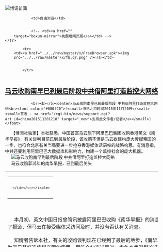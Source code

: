 

<img src="../../raw/master/x/logo_40.gif" alt="博讯新闻"/>
<table>
    <tr>
                
                <td>自由浏览</td>
        
        
                <!-- <td><a href=""
        target="boxun-mirror">免翻墙网页版</a></td> -->
    </tr>
    
            <tr>
        <td><a href="../../raw/master/x/FreeBrowser.apk"><img
        src="../../raw/master/x/fb.qr.png" /></a></td>

        
            </tr>
</table>
<h2>
	<a href="http://www.boxun.com/news/gb/china/2015/11/201511201218.shtml" target="boxun-mirror">马云收购南早已到最后阶段中共借阿里打造监控大网络</a>
</h2>
<p><tr>
<td class="F11" colspan="2" style="line-height:18pt; font-family:宋体; font-size: 12pt;padding:10px;border-top:0"> 

                <br><b></b><center>马云收购南早已到最后阶段 中共借阿里打造监控大网络<br><font color="#000fC0">(<small>博讯北京时间2015年11月20日</small> <small>首发 - <a href="/cgi-bin/news/support.cgi?art_id=china201511201218" target="_new">支持此文作者/记者</a></small>)</font>
</center>
                <!--bodystart-->          【博闻社独家】本社获悉，中国首富马云旗下阿里巴巴集团收购香港英文《南华早报》，有关谈判目前已到最后阶段，该收购不但是马云欲建构庞大传媒帝国的一步，也符合北京有关当局要进一步抢夺香港媒体话语权的战略构思。有消息指，中共还要利用阿里巴巴大数据库和影响力，构建一个监控社会的庞大机器。<br>
        <img src="http://www.boxun.com/news/images/2015/11/201511201213china1.jpg" alt=" 马云收购南早到最后阶段 中共借阿里打造监控大网络"><br>
         马云收购郭鸿年的南华早报，已到最后关头 
<table cellpadding="4" align="left" border="0" width="300" height="250"><tr><td>
<table cellpadding="2" cellspacing="0" border="0"><tr><td align="center" style="line-height:18pt; font-family:宋体; font-size: 10pt;padding:10px;border-top:0">

<!-- boxun.com_300x250_education-article-embed_chinese -->
<div id="box011">
<script type="text/javascript">

</script>
</div>


     </td></tr></table>
</td></tr></table>
<br>
                       <br>
        本月初，英文中国日报曾简讯披露阿里巴巴收购《南华早报》的消息，连南早官方微博也同一天迅速转发了有关报导，尽管中国日报随后删除了报道，但马云在接受媒体采访问及时，并没有否认有关消息。<br>
    <br>
        知情者告诉本社，有关的收购谈判现在已经到了最后的地步，《南华早报》被收入阿里巴巴囊中，几乎已是铁板钉钉。马云拿下南早，不仅是为满足其打造传媒帝国的需要，更符合北京当局进一步争夺香港舆论话语权的目标，因而得到北京当局的背后支持和祝福。<br>
    <br>
        <img src="http://www.boxun.com/news/images/2015/11/201511201213china2.jpg" alt=" 马云收购南早到最后阶段 中共借阿里打造监控大网络"><br>
        南华早报是香港影响力最大的英文报纸<br>
    <br>
        阿里近两年的投资一直在加强对媒体的布局，从2013年入股新浪微博开始，到如今阿里系力量已投资科技媒体虎嗅、36氪以及财经媒体第一财经，华数传媒、无界新闻、封面传媒等等。<br>
    <br>
        此外，阿里巴巴正在与国内互联网最大的新闻综合门户之一新浪洽谈收购事宜。有报导指，马云的新目标还包括新浪微博、光线传媒(Enlight Media)、华谊兄弟、中国商务集团(China Business Network, CBN)，以及优酷、土豆网等。<br>
    <br>
        有报道指，马云对南早的收购不仅止于经营权转换，整个南早的编辑团队也随之大换血。媒体已披露，与北京关系密切的南早副总编谭卫儿将从2016年1月1日起接替现任总编辑王向伟，而南早在过去半年至少有36位员工离职，出现“大逃亡”情况。<br>
    <br>
        由于南早曾在2013年对马云的专访中，报导马云支持邓小平在「六四天安门事件」中镇压学生的决定，引发外界极大的争议，这使得马云收购南早之举更显得玩味。<br>
    <br>
        知情者还指，北京当局还有一项重大战略，要利用阿里巴巴的数据库和影响面，构建一个庞大的信息监控网络。目前，阿里巴巴的商业大数据是全中国第一，阿里巴巴的「智慧城市」通道是淘宝、支付宝和新浪微博，市民可以通过这些App查询和办理医疗、社保、违章罚款、户政、出入境等政务服务。当局计划，要利用阿里的数据库，成为监控追踪民众的工具。北京当局极其重视阿里巴巴。<br>
    <br>
        香港回归中国18年来，媒体生态已经发生巨大变化，电视台，报纸纷纷被北方来的资本然红，近年互联网崛起，又有神秘的资金到香港投资新闻网站，加上不断有香港新闻人，新闻机构被中共当局以各种罪名诱到内地判刑、打压，有舆论形容，香港媒体和新闻出版正面临前所未有的红色恐怖。<br>
    <br>
        根据虎嗅报导，尽管近年来，南早因为拥有者郭鹤年、郭孔演父子将家族生意瞄准中国，在报导上为郭氏家族保驾护航，更在曾任吉林省政协委员的现任总编王向伟的主导下，亲北京倾向日益明显，但如果阿里巴巴拿下南早，更符合北京利益。<br>
    <br>
        毕竟，由内地出身的中国人来经营，或许总是比出身马来西亚华裔、长居香港的郭氏家族要更令正日益收紧中国言论的北京感到放心。
 [博讯首发,转载请注明出处]- <a href="/cgi-bin/news/support.cgi?art_id=china201511201218" target="_new">支持此文作者/记者</a><!--bodyend-->(博讯 boxun.com) <br><!----> 4601218       
<hr>
<table width="620"><tr><td>
<b></p>
<p>
	<small> ============== 1天前</small>
</p><h2>
	<a href="http://www.boxun.com/news/gb/taiwan/2015/11/201511201136.shtml" target="boxun-mirror">香港出版商阿海被遣返当局将追究其出版物作者</a>
</h2>
<p><tr>
<td class="F11" colspan="2" style="line-height:18pt; font-family:宋体; font-size: 12pt;padding:10px;border-top:0"> 

                <br><b></b><center>香港出版商阿海被遣返 当局将追究其出版物作者<br><font color="#000fC0">(<small>博讯北京时间2015年11月20日</small> <small>首发 - <a href="/cgi-bin/news/support.cgi?art_id=taiwan201511201136" target="_new">支持此文作者/记者</a></small>)</font>
</center>
                <!--bodystart-->      <br>
    <br>
     【博闻社独家】本社获悉，瑞典籍香港出版商桂民海（阿海)在泰国疑被中共秘密警察跨国诱捕后，于上周五被中共以专机遣返中国，显示本案非同寻常，中共已从阿海的电脑中，掌握了所有跟阿海有稿件来往的中港作者名单，有关人士呼吁作者当保重。 
<table cellpadding="4" align="left" border="0" width="300" height="250"><tr><td>
<table cellpadding="2" cellspacing="0" border="0"><tr><td align="center" style="line-height:18pt; font-family:宋体; font-size: 10pt;padding:10px;border-top:0">

<!-- boxun.com_300x250_article-embed_chinese -->

<!-- boxun.com_300x250_article-embed_chinese -->
<div id="box006">
<script type="text/javascript">

</script>
</div>


     </td></tr></table>
</td></tr></table>
<br>
                       <br>
    据知情人透露：上周五，香港专门出版中共政治禁书的出版商桂民海（阿海）和其他四人被泰国当局移送中国政府秘密警察用专机正式遣返回大陆。<br>
    <br>
    阿海10月中旬被秘密警察伙同当地人从曼谷寓所带走后，之后阿海的电脑曾经在11月3日被中国秘密警察在帕提亚的寓所里拷贝，里面的资料应该全部暴露。<br>
    <br>
    据跟阿海合作的知情人透露，阿海的电脑里应该有分布在世界各地包括中国大陆的写作者（投稿者）的信息，甚至还可能有稿费转账资料，目前这些人都将面临严重的威胁。<br>
    <br>
    另据其他渠道的消息说，阿海十年前在大陆有一个未结的交通肇事案，中国政府非常可能使用这个借口遣返并羁押阿海，阿海短时间内获得救援离开中国的前景将非常暗淡。<br>
    <br>
    如果阿海长期被羁押甚至入狱，就会给中国方面提供捏造其他罪证的机会，甚至牵连其他写作者被控“窃取情报”之类的罪名连带入狱。<br>
    <br>
    博闻社报道全文：<a href="http://bowenpress.com/news/bowen_41279.html">香港出版商阿海被遣返 中国当局将追究其出版物作者</a>
 [博讯首发,转载请注明出处]- <a href="/cgi-bin/news/support.cgi?art_id=taiwan201511201136" target="_new">支持此文作者/记者</a><!--bodyend-->(博讯 boxun.com) <br><!----> 261136       
<hr>
<table width="620"><tr><td>
<b></p>
<p>
	<small> ============== 1天前</small>
</p><h2>
	<a href="http://www.boxun.com/news/gb/taiwan/2015/11/201511190755.shtml" target="boxun-mirror">香港书商桂明海女儿收到短信确为其失踪期间所发请看博讯热点：打压媒体和记者</a>
</h2>
<p><tr>
<td class="F11" colspan="2" style="line-height:18pt; font-family:宋体; font-size: 12pt;padding:10px;border-top:0"> 

                <br><b></b><center>香港书商桂明海女儿收到短信确为其失踪期间所发<br><font color="blue" size="2">请看博讯热点：<a href="/hot/xinwenziyou.shtml">打压媒体和记者
</a></font><br><font color="#000fC0">(<small>博讯北京时间2015年11月19日</small> <small>首发 - <a href="/cgi-bin/news/support.cgi?art_id=taiwan201511190755" target="_new">支持此文作者/记者</a></small>)</font>
</center>
                <!--bodystart-->      香港书商桂明海妻子、女儿收到的电信确为失踪期间桂明海所发<br>
    <br>
     【博闻社独家】瑞典籍香港书商桂民海（阿海），在泰国神秘失踪，其出版社三名员工则在深圳被抓。阿海妻子称曾经接到阿海电话，而桂民海的女儿收到父亲一个“奇怪讯息”，内容指过了一笔钱到她银行帐户。据泰国方面的知情人称，阿海发给妻子和女儿的电话和信息确实为阿海所发，同时告知阿海已经在11月13日与其他五名人员被遣返回中国。 
<table cellpadding="4" align="left" border="0" width="300" height="250"><tr><td>
<table cellpadding="2" cellspacing="0" border="0"><tr><td align="center" style="line-height:18pt; font-family:宋体; font-size: 10pt;padding:10px;border-top:0">

<!-- boxun.com_300x250_education-article-embed_chinese -->
<div id="box011">
<script type="text/javascript">

</script>
</div>

     </td></tr></table>
</td></tr></table>
<br>
                       <br>
    桂明海所住的泰国芭提雅公寓名叫Silver Beach （银海滩）。据其物业经理介绍，桂明海所住17D业主于10月17日，同一名讲中国话男子离开公寓后，就再也没有回来过。据消息人士的信息，桂明海此时已经被抓，秘密关押在泰国政府移民监狱内，并未被遣返。<br>
    <br>
    该消息人士还透露，阿海被捕以后一方面担心自己的人身安全，另一方面担心资料被盗以及妻女以及财产安全。幸得一位西籍的人士秘密帮助，帮助阿海与妻子女儿沟通。同时为了保护帮助者，阿海在相关信息中没有透露自己被关押。<br>
    <br>
    消息人士指，11月13日与阿海一起同机被遣返的还有联合国难民姜野飞与董广平两位人士。海外对姜野飞与董广平两位人士救援虽然已经失败，但是，姜野飞妻子楚玲、董广平妻子谷书华、女儿董雪瑞却于曼谷时间11月18日被营救搭机前往加拿大多伦多。<br>
    <br>
    博闻社报道全文：<a href="http://bowenpress.com/news/bowen_41236.html">香港书商桂明海妻子、女儿收到的电信确为失踪期间桂明海所发</a>
 [博讯首发,转载请注明出处]- <a href="/cgi-bin/news/support.cgi?art_id=taiwan201511190755" target="_new">支持此文作者/记者</a><!--bodyend-->(博讯 boxun.com) <br><!----> 3220755       
<hr>
<table width="620"><tr><td>
<b></p>
<p>
	<small> ============== 2天前</small>
</p><h2>
	<a href="http://www.boxun.com/news/gb/taiwan/2015/11/201511190757.shtml" target="boxun-mirror">《香港晨报》金主蒯辙元被控诈骗因得罪张晓明</a>
</h2>
<p><tr>
<td class="F11" colspan="2" style="line-height:18pt; font-family:宋体; font-size: 12pt;padding:10px;border-top:0"> 

                <br><b></b><center>《香港晨报》金主蒯辙元被控诈骗因得罪张晓明<br><font color="#000fC0">(<small>博讯北京时间2015年11月19日</small> <small>首发 - <a href="/cgi-bin/news/support.cgi?art_id=taiwan201511190757" target="_new">支持此文作者/记者</a></small>)</font>
</center>
                <!--bodystart-->      <br>
    <br>
     【博闻社独家】曾在香港传媒体界引起风波的《香港晨报》幕后搞手蒯辙元，被内地公安从斐济“跨国拘捕”回国一年后，即将在珠海市中级人民法院开审，罪名是涉嫌诈骗。据了解本案不但涉及中联办前文宣部长郝铁川，更可能涉及中联办主任张晓明；消息指蒯被捕前曾举报张晓明违纪涉贪。本案因案情敏感，未知法院是否会公开审理。 
<table cellpadding="4" align="left" border="0" width="300" height="250"><tr><td>
<table cellpadding="2" cellspacing="0" border="0"><tr><td align="center" style="line-height:18pt; font-family:宋体; font-size: 10pt;padding:10px;border-top:0">

<!-- boxun.com_300x250_article-embed_chinese -->

<!-- boxun.com_300x250_article-embed_chinese -->
<div id="box006">
<script type="text/javascript">

</script>
</div>


     </td></tr></table>
</td></tr></table>
<br>
                       <br>
    知情人士对本社透露，持有澳洲身份的蒯辙元是去年5月初在斐济中共当局跨国追捕的，当时他正以幕后金主身份筹办《香港晨报》；最终被内地受害人举报他借名行骗，因而向公安报案，其被捕罪名是涉嫌诈骗；落网之后一直关在珠海，内地公安部门经过近一年半调查侦察，案宗早前已移送检察院，进入审查起诉阶段，预计很快将提交法院审理。<br>
    <br>
    有关蒯辙元涉诈骗被内地公安拘捕一事，去年五月香港曾轰动一时，媒体多有报道，因事件累及正在筹备之中的《香港晨报》胎死腹中，「出师未捷身先死」，200多名参与筹备的员工受累，事件还惹出该报筹备的高层人士被人追斩受伤事件。<br>
    <br>
    消息人士透露，外界有所不知的是，本案远非蒯辙元借香港办报之名在内地坑蒙拐骗那么简单，而且还涉及中央人民政府驻香港联络办(中联办)；时任中联办文宣部部长郝铁川因为深度介入蒯「投资办报」之事，全力相助，本以为有功，岂料陷入骗局，有口难办，惹祸上身。<br>
    <br>
    蒯案东窗事发后，中联办主任张晓明怒将郝铁川赶回上海，可怜的郝部长来港前贵为大学教授、华东政法学院副院长、上海市委宣传部副部长，官居正厅级，本来仕途大好，以为来港镀金三五年，回去拿个副部级，殊料被蒯骗子拖落水，惹来一身骚，回上海后不但升官无望，连教鞭亦无法再执，只能屈就出任上海文史馆长位。<br>
    <br>
    消息透露，蒯辙元作为与内地政坛千丝万缕、背景复杂人士，其被捕还与中联办主任张晓明有关。知情者透露，蒯曾实名举报张晓明涉贪腐问题，包括出席商家活动滥要「赞助」，从几十万到几百万不等；他为商家题字也公开索酬，有的高达千万元。<br>
    <br>
    消息透露，正因为上述缘故，蒯辙元打着中联办名义办所谓《香港晨报》到处行骗被揭发后，张晓明怒不可遏，一面处罚赶走郝铁川，一面向上告状，据悉状纸递到了中共政治局常委、全国人大委员长张德江台面。消息指最终蒯啷铛入狱、面临重判，与中联办主任张晓明「告御状」不无关系。<br>
    <br>
    现年47岁的蒯辙元南京人，持澳洲护照，据悉背景复杂。据内地百度百科收录，他有研究生学历，曾任港澳发展战略研究中心主任、国际战略研究会常务副会长、中国社会科学院特约研究员、北京大学传播与文化研究所专家、研究员。<br>
    <br>
    曾任全国青年联合会常委、中共中央国家机关青联副主席，全国高级党政干部著作编辑出版委员会副主任，中国法学会会员、海峡两岸法学交流促进会常务理事，中国国际跨国公司研究会副会长，中国管理科学研究院教授、学术委员会副秘书长等。<br>
    <br>
    主要贡献：长期从事理论研究与写作、行政、管理、编辑出版工作，主要参加决策管理等社科项目的研究，获得过中国科技论坛一等奖，全国诗歌大赛特等奖，中国青年论坛一等奖。<br>
    <br>
    主要作品包括《长征前后的邓颖超》、《康克清传奇》、《荣毅仁小传》；专著《风范长存天地间》、《民族之光》、《世纪之交的求索》、《危机下的中国》、 《崩溃边缘》、《中国大转型》、[ 《中国战略纵横论》等数百万字的著作。<br>
    <br>
    博闻社报道全文：<a href="http://bowenpress.com/news/bowen_41190.html">《香港晨报》金主蒯辙元被控诈骗因得罪张晓明</a>
 [博讯首发,转载请注明出处]- <a href="/cgi-bin/news/support.cgi?art_id=taiwan201511190757" target="_new">支持此文作者/记者</a><!--bodyend-->(博讯 boxun.com) <br><!----> 3550757       
<hr>
<table width="620"><tr><td>
<b></p>
<p>
	<small> ============== 2天前</small>
</p><h2>
	<a href="http://www.boxun.com/news/gb/china/2015/11/201511180710.shtml" target="boxun-mirror">中民投主席董文标拒归国金融大鳄成海外流亡者？请看博讯热点：反腐打老虎</a>
</h2>
<p><tr>
<td class="F11" colspan="2" style="line-height:18pt; font-family:宋体; font-size: 12pt;padding:10px;border-top:0"> 

                <br><b></b><center>中民投主席董文标拒归国 金融大鳄成海外流亡者？<br><font color="blue" size="2">请看博讯热点：<a href="/hot/tiger.shtml">反腐打老虎
</a></font><br><font color="#000fC0">(<small>博讯北京时间2015年11月18日</small> <small>首发 - <a href="/cgi-bin/news/support.cgi?art_id=china201511180710" target="_new">支持此文作者/记者</a></small>)</font>
</center>
                <!--bodystart-->      <br>
    <br>
     【博闻社独家】中国全国工商联副主席、中国民生投资股份有限公司(中民投)董事局主席、原民生银行董事长董文标两月前借开会为名，买通两名中共高层为其违规担保出境，实为外逃。本社获悉，已被中纪委列为协查禁出境的董文标迄今仍拒绝回国，滞留外国，且妻女均已出国，一家人在外国“避风头”，实为担心回国后落入法网。 
<table cellpadding="4" align="left" border="0" width="300" height="250"><tr><td>
<table cellpadding="2" cellspacing="0" border="0"><tr><td align="center" style="line-height:18pt; font-family:宋体; font-size: 10pt;padding:10px;border-top:0">

<!-- boxun.com_300x250_education-article-embed_chinese -->
<div id="box011">
<script type="text/javascript">

</script>
</div>

     </td></tr></table>
</td></tr></table>
<br>
                       <br>
    本月5日，本社独家披露因涉中共高层贪腐案被边控的董文标，在两名现任政治局委员担保下于9月26日借开会之名出逃日本。中民投回应指本社报道是“别有用心恶意中伤”，称董出国是“有并购项目”。董又在印尼找了一家相熟华商，到其公司拍张合影然后对外发布，以证其在外“洽谈业务”，实为蒙骗舆论。<br>
    <br>
    本社获悉，董选择中共总书记习近平访美期间违规出国，因其得悉信息中共要对金融界进行反贪腐，诸多目标人物都与他有关，有高层人士暗示他出去“避避风头”，因而千方百计找借口，买通关系，混出国外。<br>
    <br>
    董文标违规出国至今已两个月，逾期不归，借口是妻子女儿都在国外(据悉她们早已取得外国居留权)，想多陪妻女。但据了解，董现与妻女以新加坡为常居地。董出国后，中民投的工作主要由总裁李怀珍主持；董则通过电信等方式进行遥控指挥。<br>
    <br>
    10月28日，董文标又现身中民创业俱乐部在新加坡举行的启动仪式，除董文标外，中民投副主席史玉柱、李银珩，以及中民投32家股东单位代表和中民投经营层高管出席仪式，中民投总裁李怀珍主持会议。外界质疑如此一个中国企业的“俱乐部”，何故要千里迢迢、兴师动众飞到新加坡启动，知情者一语道白：主要就为配合董文标滞外不归！<br>
    <br>
    消息指，董文标主政民生银行其间，留下一屁股烂账，其中一家民企贷款70亿，另外一家贷款17亿，都是经董的手批出，“有去无回”；更重要的是，董文标涉嫌利用手中权力，拉拢腐蚀金融高官，向高官家人输送利益，其中包括前央行行长戴相龙的女婿车峰，车现已被当局拘查，戴相龙亦被中纪委约谈，董文标深知身陷风暴眼。<br>
    <br>
    本社上月初披露，董文标是以去日本参加国际金融会议为名，于9月26日上午从北京首都国际机场出境，被北京市出入境管理局根据公安部的边控名单，控制了数小时。但董文标找到了重庆市委书记孙政才的妻子胡颖；胡是民生银行旗下北京民生财富学院执行院长、民生文化国际交流中心总经理头衔，胡颖则找了其丈夫孙政才。<br>
    <br>
    同时，董文标又找到另一位中共政治局委员、中央统战部部长孙春兰。因孙的丈夫唐骏当年做生意，曾获董文标支持，批给巨额贷款。两位姓孙的政治局委员先后向全国工商联主席全哲洙打招呼“担保”，全哲洙只好以全国工商联名义，给公安部边防管理局、北京市出入境管理局出示担保传真。<br>
    <br>
    博闻社报道全文：<a href="http://bowenpress.com/news/bowen_40851.html">中民投主席董文标拒归国 金融大鳄成海外流亡者？</a>
 [博讯首发,转载请注明出处]- <a href="/cgi-bin/news/support.cgi?art_id=china201511180710" target="_new">支持此文作者/记者</a><!--bodyend-->(博讯 boxun.com) <br><!----> 2300710       
<hr>
<table width="620"><tr><td>
<b></p>
<p>
	<small> ============== 3天前</small>
</p><h2>
	<a href="http://www.boxun.com/news/gb/china/2015/11/201511170105.shtml" target="boxun-mirror">中共军改下月底启动方案缩水裁官减少</a>
</h2>
<p><tr>
<td class="F11" colspan="2" style="line-height:18pt; font-family:宋体; font-size: 12pt;padding:10px;border-top:0"> 

                <br><b></b><center>中共军改下月底启动 方案缩水裁官减少<br><font color="#000fC0">(<small>博讯北京时间2015年11月17日</small> <small>首发 - <a href="/cgi-bin/news/support.cgi?art_id=china201511170105" target="_new">支持此文作者/记者</a></small>)</font>
</center>
                <!--bodystart-->      <br>
    【博闻社独家】本社获悉，中共军队改革下月底开始正式启动。首先要动是军委直属机构，明年一月开始改四总部，二月动七大军区。由于此次军改动作很大，军队中高层将领意见太多，军改方案有所改动，包括原七大军区二级部门整编后保留，改为各战区所属二级局。改革比预期退步，裁减军官相对变少。<br>
      
<table cellpadding="4" align="left" border="0" width="300" height="250"><tr><td>
<table cellpadding="2" cellspacing="0" border="0"><tr><td align="center" style="line-height:18pt; font-family:宋体; font-size: 10pt;padding:10px;border-top:0">

<!-- boxun.com_300x250_article-embed_chinese -->

<!-- boxun.com_300x250_article-embed_chinese -->
<div id="box006">
<script type="text/javascript">

</script>
</div>


     </td></tr></table>
</td></tr></table>
<br>
                       军方消息人士对本社透露，此次军改方案在军队内部引起震荡属意料中事，但为保证改革成功，中央军委深化改革领导小组还是将改革时间稍为延后，推到今年12月底启动；改革方案亦作了局部调整，顶层设计不变，即军委领导机构的改革不变，七大军区撤改为四大战区不变，但战区组成有所变化。<br>
    <br>
    消息透露，经军委主席习近平拍板决定，军队改革方案从下月底开始实施，首先要动的是军委直属机构，如国防大学、国防科技大学、军事科学院等科研及教学机构的转轨；明年一月底开始对军委四总部改革。<br>
    <br>
    军委总部改革方案诚如早前本社所透露，成立陆、海、空三军总部，原军委四总部大变身，总后与总装合并，组成新的后勤保障部门。总参谋部仿照美军参谋长联席会议升格，由三军总部首长和相关将领组成，为军委主席决策提供参谋意见。原四总部改编后成为军委办事机构，不再有一级权限。<br>
    <br>
     消息形容，改革后的中央军委，基本上就是军委主席和总参谋部进行决策，副主席作用将大大弱化，甚至形同虚设。<br>
    <br>
    <a href="http://bowenpress.com/news/bowen_40657.html">博闻社全文报道</a><br>
    <br>
    －
 [博讯首发,转载请注明出处]- <a href="/cgi-bin/news/support.cgi?art_id=china201511170105" target="_new">支持此文作者/记者</a><!--bodyend-->(博讯 boxun.com) <br><!----> 3140105       
<hr>
<table width="620"><tr><td>
<b></p>
<p>
	<small> ============== 4天前</small>
</p><h2>
	<a href="http://www.boxun.com/news/gb/china/2015/11/201511170103.shtml" target="boxun-mirror">习近平访美成果玩乌笼中美高铁项目被指假大空</a>
</h2>
<p><tr>
<td class="F11" colspan="2" style="line-height:18pt; font-family:宋体; font-size: 12pt;padding:10px;border-top:0"> 

                <br><b></b><center>习近平访美成果玩乌笼 中美高铁项目被指假大空<br><font color="#000fC0">(<small>博讯北京时间2015年11月17日</small> <small>首发 - <a href="/cgi-bin/news/support.cgi?art_id=china201511170103" target="_new">支持此文作者/记者</a></small>)</font>
</center>
                <!--bodystart-->      【博闻社独家】今年9、10两个月，中国国家主席习近平先后对美国和英国这两个西方大国进行国事访问；中共官媒号称取得丰硕成果，其中访美成果洋洋洒洒五大类49项。不过大部份为看不见摸不着「务虚」成果，看得见、摸得着的成果大部份又以中方付钱为代价，如向波音购买300架飞机、中美合作建设美国洛杉矶至拉斯维加斯的高铁项目等。<br>
    <br>
     香港出版的最新一期《博讯》月刊透露，就是这些中方掏钱的「巨大成果」，也有不少涉嫌假大空，或八字还没一撇的空中楼阁项目。例如中美合作洛杉矶至拉斯维加斯高铁项目，该项目曾被美国媒体形容为「骗子」项目，早在20年前已有美国公司提出，起起伏伏，未见有影。此次被中方拣起，作为中国高铁向西方输出的标志性成果之一，纳入习近平访美成果目录。有美国媒体指，该项目「借尸还魂」，中国可能要成冤大头。 
<table cellpadding="4" align="left" border="0" width="300" height="250"><tr><td>
<table cellpadding="2" cellspacing="0" border="0"><tr><td align="center" style="line-height:18pt; font-family:宋体; font-size: 10pt;padding:10px;border-top:0">

<!-- boxun.com_300x250_article-embed_chinese -->

<!-- boxun.com_300x250_article-embed_chinese -->
<div id="box006">
<script type="text/javascript">

</script>
</div>


     </td></tr></table>
</td></tr></table>
<br>
                       <br>
    根据中国外交部清单，「洛杉矶至拉斯维加斯的高铁项目」排习近平访美第二大类的第25条：「中国铁路国际(美国)有限公司与美国沙漠快线有限责任公司和帕姆代尔高速铁路有限责任公司在2015年9月13日签署组建美国西部快线项目合资公司框架协议。」清单没有列出这项彰显中国高铁走出世界的伟大胜利的项目，到底具体为何，要花多少钱。<br>
    <br>
    事实上习近平访美前，中方已于9月17日在北京召开中美经济合作记者会，通告此重事项。当时中共中央财办副主任舒国增透露，中美组建合资公司建设并经营「西部快线高速铁路」，从美国内华达州拉斯维加斯，到加州胜利谷和帕姆代尔，最终到洛杉矶，全长370公里，计划总投资127亿美元，预计工程于2016年9月底开工，工期为三年左右。<br>
    <br>
    <a href="http://bowenpress.com/news/bowen_40454.html">博闻社全文报道</a><br>
    <br>
    －
 [博讯首发,转载请注明出处]- <a href="/cgi-bin/news/support.cgi?art_id=china201511170103" target="_new">支持此文作者/记者</a><!--bodyend-->(博讯 boxun.com) <br><!----> 2080103       
<hr>
<table width="620"><tr><td>
<b></p>
<p>
	<small> ============== 4天前</small>
</p><h2>
	<a href="http://www.boxun.com/news/gb/intl/2015/11/201511161953.shtml" target="boxun-mirror">国际救援失败，姜野飞董广平上周五晚被遣返回中国请看博讯热点：抗议示威</a>
</h2>
<p><tr>
<td class="F11" colspan="2" style="line-height:18pt; font-family:宋体; font-size: 12pt;padding:10px;border-top:0"> 

                <br><b></b><center>国际救援失败，姜野飞董广平上周五晚被遣返回中国<br><font color="blue" size="2">请看博讯热点：<a href="/hot/protest.shtml">抗议示威
</a></font><br><font color="#000fC0">(<small>博讯北京时间2015年11月16日</small> <small>首发 - <a href="/cgi-bin/news/support.cgi?art_id=intl201511161953" target="_new">支持此文作者/记者</a></small>)</font>
</center>
                <!--bodystart-->     <div align="center"><img src="http://upload.bx.tl/news/temp13/201511160350351.jpg" width="500"></div>
<br>
        姜野飞在泰国移民监狱被拍照<br>
    <br><center><font size="4"><b>11月13日晚遭遣返登机，一同5名中国难民</b></font></center>
<br>
    <br>
    经过泰国华人朋友再三询问泰国移民监狱IDC 警察，证实，姜野飞、董广平二人已于上周五晚间被中共遣返回国。<br>
    与此同时，来自移民监IDC 内部的消息，也证实，二人于上周五晚间离开移民监狱，被遣送回国。并且消息指，一同遣返的是五个中国难民，其他三人尚不知姓名。不过，已经被关押在IDC 长达七年的联合国难民，中国人李宇宙，却并不在此次遣返之列。<br>
    <br><center><font size="4"><b>遣返前，接受国已经签字，正在接收谈判中</b></font></center>
<br>
    <br>
    姜野飞妻子楚玲告诉记者：“被突然遣返前一周左右，接收国已经和难民署签字，我们都已经知道是哪个西方国家要接收我们，我们已经在为此做准备了。具体的谈判，就是接收国，难民署，和泰国政府的移民局之间谈判。谁料到，中共竟然践踏国际法，公然从接收国和难民署手中抢走了我的丈夫。”<br>
    “丈夫是我生命中的另一半，现在，我的大脑已经无法正常思维了。这太超乎常规了。”楚玲说。<br>
    <br><center><font size="4"><b>消息说：中共掏钱支付保释金和机票</b></font></center>
<br>
    <br>
    消息来源说，他们反复询问过好几位移民监狱IDC的警察，异口同声确认二人已经被遣返回中国。移民监狱警察说：“中国政府掏钱，支付了保释金和机票，把他们送回中国了。”他们质问警察，姜董二人是联合国难民，怎么可以遣返？警察只回答说：他们是通缉犯，中国政府掏钱就遣返了。<br>
    记者打电话去联合国难民署泰国公署，接电话的官员以不便讨论难民个案为由，拒绝确认消息。<br>
    <br><center><font size="4"><b>国际大营救，集体不敌中泰金钱交易</b></font></center>
<br>
    <br>
    上月28日，姜野飞、董广平被抓后，随即众多国际人士和机构加入了营救行列，包括中国海外各民主党派，民阵、社民党、民主党、公民力量、对华援助协会等在内，以及国际大赦组织、联合国难民署、西方几个国家政府等，均参与了救援工作。然而，现在，国际大救援宣告失败，全体不敌中共和泰国军政府的金钱交换，违背国际底线，将联合国难民也移交返回原籍国。<br>
    <br><center><font size="4"><b>中泰军政府公然违反“难民不驱回”的国际准则</b></font></center>
<br>
    <br>
    国际难民公约第三十三条规定了禁止驱回原则，即：任何国家，不得将在领土内的难民强行遣返回母国，或驱逐出境。根据1951年《难民地位公约》第33条：“任何递约国，不得以任何方式，将难民驱逐或送回至其（母国或其他国家，若这可能导致难民的）生命或自由因为他的种族、宗教、国籍、参加某一社会团体或具有某种政治见解而受威胁的领土边界。”<br>
    这项原则被国际社会广泛接受，已属于国际习惯法。因此，即使每一国家，即便非《难民地位公约》的缔约国，皆有义务尊重禁止驱回原则。缔约国是依据《难民地位公约》，非缔约国则是依据国际习惯法。<br>
    泰国政府明知他们回到中国将意味着什么，依然漠视国际惯例、国际道德准则，放任遣返。联合国难民署更清楚他们被遣返将会遭遇什么后果，但还是没能竭力保护自己批准的政治难民。<br>
    <br><center><font size="4"><b>“难民证”也不能保证安全，在泰中国难民陷入集体恐慌</b></font></center>
<br>
    <br>
    姜野飞曾长期创作讽刺习近平系列漫画，外界人士普遍认为，正是这个原因，导致中共一定要遣返他回国受到惩处。董广平曾参与了“平反六四”和纪念赵紫阳等活动，多次被捕，被称为“郑州十君子”之一。<br>
    他们二人均已经获批为联合国难民，但是如今，这张政治难民的证书，还是不能够保护他们的人身安全。在泰国的中国难民安全，遭遇前所未有的威胁。<br>
    <div align="center"><img src="http://upload.bx.tl/news/temp13/201511160350352.jpg" width="500"></div>
<br>
        董广平曾在在中国被关押照片<br>
    目前，身在泰国寻求政治避难的中国难民，民运、维权和法轮功的，大约有数十人。前几天，曾帮姜野飞董广平家属做过翻译的法轮功小林，和另一功友周勇，也被泰国警察抓进移民监。联系到前不久被从泰国绑架回中国的瑞典籍香港出版商阿海案，习近平政府的海外大抓捕，已经在泰国难民中造成了大恐慌。记者联系到的几位中国难民，对姜董二人被遣返，均感到极为震惊，因为他们拿着联合国难民署颁发的难民证。<br>
    “我们不知道该怎么办了，泰国已经没有安全可言，中共想抓谁回去，就可以抓，下一步，我们该去哪里呢？联合国也不能保护我们的安全了。”一位难民朋友说。<br>
     
 [博讯首发,转载请注明出处]- <a href="/cgi-bin/news/support.cgi?art_id=intl201511161953" target="_new">支持此文作者/记者</a><!--bodyend-->(博讯 boxun.com) <br><!-- http://upload.bx.tl/news/temp13/201511160350351.jpg http://upload.bx.tl/news/temp13/201511160350352.jpg--> 2021953       
<hr>
<table width="620"><tr><td>
<b></p>
<p>
	<small> ============== 5天前</small>
</p><h2>
	<a href="http://www.boxun.com/news/gb/china/2015/11/201511160928.shtml" target="boxun-mirror">福建纪委书记倪岳峰被双规与何立峰关系密切请看博讯热点：反腐打老虎</a>
</h2>
<p><tr>
<td class="F11" colspan="2" style="line-height:18pt; font-family:宋体; font-size: 12pt;padding:10px;border-top:0"> 

                <br><b></b><center>福建纪委书记倪岳峰被双规 与何立峰关系密切<br><font color="blue" size="2">请看博讯热点：<a href="/hot/tiger.shtml">反腐打老虎
</a></font><br><font color="#000fC0">(<small>博讯北京时间2015年11月16日</small> <small>首发 - <a href="/cgi-bin/news/support.cgi?art_id=china201511160928" target="_new">支持此文作者/记者</a></small>)</font>
</center>
                <!--bodystart-->     博讯独家消息，福建省福建纪委书记倪岳峰日前已被双规，这是自10月<a href="/news/gb/china/2015/10/201510080045.shtml">苏树林被查</a>以来，福建落马的第二高官。<br>
    <img src="http://www.boxun.com/news/images/2015/11/201511160928china1.jpg" alt="福建纪委书记倪岳峰被双规 与何立峰关系密切"><p><br>
    在官方14日报道中共福建省委九届十五次全会时，排名第四的倪岳峰并没有出现在与会者名单中。福州日报报道称“省委书记尤权主持会议。省委副书记于伟国，省委常委杨岳、叶双瑜、张志南、李书磊、王蒙徽、熊安东、雷春美出席会议。”<br>
    <br>
    消息人士向博讯透露，倪岳峰13日被中央带到北京交代问题,无缘参加当天福建省九届十五次会议。据信，倪岳峰被调查和土地征收腐败有关。博讯网曾多次报道倪岳峰与原福州市委书记何立峰(现任国家发改委副主任)以及福建原省长苏树林大肆侵占农民土地，从中牟利。而厦门原国土局长“自杀”，让问题变得更为严重。
 [博讯首发,转载请注明出处]- <a href="/cgi-bin/news/support.cgi?art_id=china201511160928" target="_new">支持此文作者/记者</a><!--bodyend-->(博讯 boxun.com) <br><!----> 750928       
</p>
<hr>
<table width="620"><tr><td>
<b></p>
<p>
	<small> ============== 5天前</small>
</p><h2>
	<a href="http://www.boxun.com/news/gb/intl/2015/11/201511161259.shtml" target="boxun-mirror">流亡泰国民运人士姜野飞董广平疑被遣返中国</a>
</h2>
<p><tr>
<td class="F11" colspan="2" style="line-height:18pt; font-family:宋体; font-size: 12pt;padding:10px;border-top:0"> 

                <br><b></b><center>流亡泰国民运人士姜野飞董广平疑被遣返中国<br><font color="#000fC0">(<small>博讯北京时间2015年11月16日</small> <small>首发 - <a href="/cgi-bin/news/support.cgi?art_id=intl201511161259" target="_new">支持此文作者/记者</a></small>)</font>
</center>
                <!--bodystart-->     <br>
    <br>
      博讯报道（11月16日），据某人权机构以及泰国移民监消息，10月28日被泰国警方抓捕的中国民运人士姜野飞和董广平疑似于2015年11月12日遣返中国。目前，两位当事人家属在联合国难民署（UN）门口等待来自UN的确认。 
<table cellpadding="4" align="left" border="0" width="300" height="250"><tr><td>
<table cellpadding="2" cellspacing="0" border="0"><tr><td align="center" style="line-height:18pt; font-family:宋体; font-size: 10pt;padding:10px;border-top:0">

<!-- boxun.com_300x250_article-embed_chinese -->

<!-- boxun.com_300x250_article-embed_chinese -->
<div id="box006">
<script type="text/javascript">

</script>
</div>


     </td></tr></table>
</td></tr></table>
<br>
                       <br>
    据姜野飞妻子楚玲消息：12号晚上10点20分姜野飞和董广平他俩被带走。走时要求衣服鞋子都穿上，以往换房间不用穿鞋和衣服就可以，那天带人的气势不像是换房，而是另有目的。<br>
    <br>
    据楚玲说：以前关在15A房间的时候，有电话可以偷偷打出来和外面取得联系。但是换到5号房间之后，那里没有电话，只能是3天放风时打公用电话。<br>
    <br>
    楚玲据姜野飞狱友消息：姜野飞当时感觉不好，临走向狱友交代了很多话。但是，现在楚玲还不知道姜野飞对那个狱友说了些什么。<br>
    <br>
    据泰国移民监消息：移民监警察说姜董二人已被遣返中国，一同被遣返的有五人，除了姜董二人之外，另外三人身份情况不明。<br>
    <br>
    此前，联合国难民署（UN）一直让当事人家属保持低调，并且多次保证姜董二人不会被遣返中国，等候联合国难民署（UN）的协调。
 [博讯首发,转载请注明出处]- <a href="/cgi-bin/news/support.cgi?art_id=intl201511161259" target="_new">支持此文作者/记者</a><!--bodyend-->(博讯 boxun.com) <br><!----> 2351259       
<hr>
<table width="620"><tr><td>
<b></p>
<p>
	<small> ============== 5天前</small>
</p><h2>
	<a href="http://www.boxun.com/news/gb/intl/2015/11/201511160528.shtml" target="boxun-mirror">巴黎恐袭撼动G20峰会习近平修改演讲稿</a>
</h2>
<p><tr>
<td class="F11" colspan="2" style="line-height:18pt; font-family:宋体; font-size: 12pt;padding:10px;border-top:0"> 

                <br><b></b><center>巴黎恐袭撼动G20峰会 习近平修改演讲稿<br><font color="#000fC0">(<small>博讯北京时间2015年11月16日</small> <small>首发 - <a href="/cgi-bin/news/support.cgi?art_id=intl201511160528" target="_new">支持此文作者/记者</a></small>)</font>
</center>
                <!--bodystart-->      【博闻社独家】11月13日夜间突然发生在巴黎的连环恐怖攻击，使得将在土耳其安塔利亚召开的2015年「20国集团」(G20)高峰会笼罩在恐怖攻击的阴影之下。出席峰会的中国国家主席习近平，也要临时修改演说稿，以应变化。<br>
    继2001年美国911事件之后，巴黎恐袭让出席本次G20峰会的领袖们不再纸上谈兵和坐而论道，再次并肩作战。为此，东道主土耳其与各国代表团紧急磋商，在保留原定世界经济和难民危机议题的前提下，将重点突出联合反恐议题。<br>
      
<table cellpadding="4" align="left" border="0" width="300" height="250"><tr><td>
<table cellpadding="2" cellspacing="0" border="0"><tr><td align="center" style="line-height:18pt; font-family:宋体; font-size: 10pt;padding:10px;border-top:0">

<!-- boxun.com_300x250_article-embed_chinese -->

<!-- boxun.com_300x250_article-embed_chinese -->
<div id="box006">
<script type="text/javascript">

</script>
</div>


     </td></tr></table>
</td></tr></table>
<br>
                       博闻社独家获悉，出于对巴黎恐怖攻击中无辜遇难者的尊重和悼念，土耳其将缩短当地时间15日晚上举行的领袖晚宴和欢迎仪式的规模和时间。与会的20国领袖将尽可能重点探讨各国联合反恐的新举措，并发布联合声明。<br>
    <br>
    法国总统奥朗德此前已亲自致电土耳其总理厄尔多安，由于巴黎发生前所未有恐袭的缘故，他将不会出席本次峰会，改由法国外交部长和财政部长代表法国与会；厄尔多安和与会其他各国领袖已对奥朗德的决定表示尊重和理解。<br>
    <br>
    此外，博闻社独家了解，巴黎恐袭迫使将出席高峰会的中国国家主席习近平要求「笔杆子」王沪宁连夜修改相关发言稿和演讲稿，尤其是收敛他原本想强调的中国梦和世界梦，将重点改变为各国联合反恐的重要性。
 [博讯首发,转载请注明出处]- <a href="/cgi-bin/news/support.cgi?art_id=intl201511160528" target="_new">支持此文作者/记者</a><!--bodyend-->(博讯 boxun.com) <br><!----> 600528       
<hr>
<table width="620"><tr><td>
<b></p>
<p>
	<small> ============== 5天前</small>
</p><h2>
	<a href="http://www.boxun.com/news/gb/intl/2015/11/201511140945.shtml" target="boxun-mirror">香港书商阿海（桂民海）离开泰国公寓视频</a>
</h2>
<p><tr>
<td class="F11" colspan="2" style="line-height:18pt; font-family:宋体; font-size: 12pt;padding:10px;border-top:0"> 

                <br><b></b><center>香港书商阿海（桂民海）离开泰国公寓视频<br><font color="#000fC0">(<small>博讯北京时间2015年11月14日</small> <small>首发 - <a href="/cgi-bin/news/support.cgi?art_id=intl201511140945" target="_new">支持此文作者/记者</a></small>)</font>
</center>
                <!--bodystart-->     （博讯独家）阿海最后一次离开公寓时间是10月17日，有一名华人男子陪同，之后未再回到公寓。阿海“失联”后，曾有四名男子进入他的公寓，“使用”了他的电脑，长达两个多小时。并且，这四名男子要带走阿海的电脑，但是物业经理不同意，未能带走。<br>
    <br>
    10月17日视频：<br>
    <iframe width="560" height="315" src="https://www.youtube.com/embed/hC-3qjdapn8" frameborder="0" allowfullscreen></iframe><br>
    <br>
    物业经理告诉泰国朋友：<br>
        “17D业主于10月17日，同一名讲中国话男子离开公寓后，就再也没有回来过。离开时，他开自己的车走的。11月3日曾有四名男子，其中有一名讲泰语的，其他几名应该是中国人，进入了17D 公寓。物业管理处接到了业主本人的电话，告知有四位客人，请允许进入他的房间。他的房间平时并不锁门。物业处做了登记，允许他们进入该公寓。四人进入后打开业主电脑。使用了两个多小时。业主曾交代说，可以让他们在公寓过夜。但是四人两个多小时后离开，离开时要带走业主的电脑，但是物业管理处没有答应。”<br>
        访客登记表显示，11月3日有四名访客进入阿海公寓，阿海不在公寓内。登记人“何伟”，离开时间13:40 。管理处说他们大约11点多进入，在阿海房间逗留两个多小时。
 [博讯首发,转载请注明出处]- <a href="/cgi-bin/news/support.cgi?art_id=intl201511140945" target="_new">支持此文作者/记者</a><!--bodyend-->(博讯 boxun.com) <br><!----> 2550945       
<hr>
<table width="620"><tr><td>
<b></p>
<p>
	<small> ============== 7天前</small>
</p><h2>
	<a href="http://www.boxun.com/news/gb/intl/2015/11/201511131020.shtml" target="boxun-mirror">独家：范长龙犯颜直谏上书习近平吁军改推后</a>
</h2>
<p><tr>
<td class="F11" colspan="2" style="line-height:18pt; font-family:宋体; font-size: 12pt;padding:10px;border-top:0"> 

                <br><b></b><center>独家：范长龙犯颜直谏上书习近平吁军改推后<br><font color="#000fC0">(<small>博讯北京时间2015年11月13日</small> <small>首发 - <a href="/cgi-bin/news/support.cgi?art_id=intl201511131020" target="_new">支持此文作者/记者</a></small>)</font>
</center>
                <!--bodystart-->     <br>
     【博闻社独家】由习近平亲自倡导的中共军队改革如箭在弦。本社获得的消息透露，有鉴于改革方案在军队中高层引起的反应太强烈，抗拒心普遍，现任中央军委第一副主席范长龙以个人名义上书军委主席习近平和中央军委，要求将军改实施的时间延后两个月，以便有足够时间进行军改的思想和组织准备工作。范此举无疑于犯颜上谏，正被军方喉舌群起围攻。<br>
      
<table cellpadding="4" align="left" border="0" width="300" height="250"><tr><td>
<table cellpadding="2" cellspacing="0" border="0"><tr><td align="center" style="line-height:18pt; font-family:宋体; font-size: 10pt;padding:10px;border-top:0">

<!-- boxun.com_300x250_article-embed_chinese -->

<!-- boxun.com_300x250_article-embed_chinese -->
<div id="box006">
<script type="text/javascript">

</script>
</div>


     </td></tr></table>
</td></tr></table>
<br>
                       中南海知情者对本社透露，范长龙是以写信的方式，以个人名义给习近平和中央军委上书，他首先表示个人无条件拥护和支持军改方案，肯定军改方案的大方向是正确的，对中国军队走向现代化，对实现中华民族伟大复兴意义重大。但范上书表示，由于此次军改动作太大，军队中高层反应非常强烈，普遍存在抗拒心和疑虑。<br>
    <br>
    范长龙在上书中具体罗列了一些军队中高层中，存在的抗拒心和疑虑的现象，例如、、<br>
    <br>
    <a href="http://bowenpress.com/news/bowen_39960.html">博闻社报道全文</a><br>
    <br>
    －
 [博讯首发,转载请注明出处]- <a href="/cgi-bin/news/support.cgi?art_id=intl201511131020" target="_new">支持此文作者/记者</a><!--bodyend-->(博讯 boxun.com) <br><!----> 831020       
<hr>
<table width="620"><tr><td>
<b></p>
<p>
	<small> ============== 8天前</small>
</p><h2>
	<a href="http://www.boxun.com/news/gb/intl/2015/11/201511131019.shtml" target="boxun-mirror">中国外交部公开宣布放弃南海纳土纳群岛主权请看博讯热点：南沙、西沙争端</a>
</h2>
<p><tr>
<td class="F11" colspan="2" style="line-height:18pt; font-family:宋体; font-size: 12pt;padding:10px;border-top:0"> 

                <br><b></b><center>中国外交部公开宣布放弃南海纳土纳群岛主权<br><font color="blue" size="2">请看博讯热点：<a href="/hot/south_china_sea.shtml">南沙、西沙争端
</a></font><br><font color="#000fC0">(<small>博讯北京时间2015年11月13日</small> <small>综合报道</small>)</font>
</center>
                <!--bodystart-->      <br>
    【博闻社】中国外交部发言人洪磊在12日的例行记者会上宣告，南沙纳土纳群岛主权属于印尼，中方没有表示异议。令外界一片哗然，质疑外交部突然公开卖国，不满北京一夜放弃了这个自宋朝以来就一直被视为中国人故土、面积比南沙陆地大1000倍的群岛。<br>
      
<table cellpadding="4" align="left" border="0" width="300" height="250"><tr><td>
<table cellpadding="2" cellspacing="0" border="0"><tr><td align="center" style="line-height:18pt; font-family:宋体; font-size: 10pt;padding:10px;border-top:0">

<!-- boxun.com_300x250_article-embed_chinese -->

<!-- boxun.com_300x250_article-embed_chinese -->
<div id="box006">
<script type="text/javascript">

</script>
</div>


     </td></tr></table>
</td></tr></table>
<br>
                       以下为有关纳土纳群岛的一些历史记载。原刊于中国官方各媒体网站。<br>
    <br>
    纳土纳群岛位于南中国海西南部，距曾母暗沙约400公里，距中国内地陆地约1900公里，距印尼加里曼丹岛最近之处225公里。目前其隶属印尼廖内群岛省管辖，居住人口约9万，由272个岛屿组成，面积达2110平方公里。同时，该区域是著名的石油和天然气蕴藏地。<br>
    <br>
    <a href="http://bowenpress.com/news/bowen_39822.html">博闻社报道全文</a><br>
    <br>
    －
 [博讯综合报道] <!--bodyend-->(博讯 boxun.com) <br><!----> 3441018       
<hr>
<table width="620"><tr><td>
<b></p>
<p>
	<small> ============== 8天前</small>
</p><h2>
	<a href="http://www.boxun.com/news/gb/china/2015/11/201511120556.shtml" target="boxun-mirror">紫禁来鸿：失势多病无心恋栈李克强十九大或让贤请看博讯热点：习近平观察</a>
</h2>
<p><tr><td class="F11" colspan="2" style="line-height:18pt; font-family:宋体; font-size: 12pt;padding:10px;border-top:0"> 

                <br><b></b><center>紫禁来鸿：失势多病无心恋栈 李克强十九大或让贤<br><font color="blue" size="2">请看博讯热点：<a href="/hot/xijinping.shtml">习近平观察
</a></font><br><font color="#000fC0">(<small>博讯北京时间2015年11月12日</small> <small>首发 - <a href="/cgi-bin/news/support.cgi?art_id=china201511120556" target="_new">支持此文作者/记者</a></small>)</font>
</center>
                <!--bodystart-->      <br>
    <br>
     【博闻社独家】十月底举行的中共十八届五中全会，总书记习近平披褂上阵，亲自为十三五规划建议做说明，破了过往多个五年规划建议都由总理做说明的惯例。这一罕见现象并没有足够引起外界关注。北京消息告诉本社，这其实对外释放一个重要的信号：现任总理李克强再度被边缘化；消息指，李克强患有心脏病、糖尿病等多种疾病，加上受习排挤已无心恋栈，极有可能在两年后的十九大时让贤，辞去总理一职。 
<table cellpadding="4" align="left" border="0" width="300" height="250"><tr><td>
<table cellpadding="2" cellspacing="0" border="0"><tr><td align="center" style="line-height:18pt; font-family:宋体; font-size: 10pt;padding:10px;border-top:0">

<!-- boxun.com_300x250_article-embed_chinese -->

<!-- boxun.com_300x250_article-embed_chinese -->
<div id="box006">
<script type="text/javascript">

</script>
</div>


     </td></tr></table>
</td></tr></table>
<br>
                       <br>
    中南海知情者对本社表示，改革开放后历次中央全会商讨建议下一个五年规划，都是由时任政治常委、总理做说明，如十四届五中全会通过「九五」计划和2010年远景目标的建议，是李鹏做说明；十五届五中全会通过十五规划建议，是朱</td></tr></p>
<p>
	<small> ============== 9天前</small>
</p><h2>
	<a href="http://www.boxun.com/news/gb/intl/2015/11/201511101944.shtml" target="boxun-mirror">查明：香港书商阿海10月17日失踪，泰国物业今报警请看博讯热点：打压媒体和记者</a>
</h2>
<p><tr>
<td class="F11" colspan="2" style="line-height:18pt; font-family:宋体; font-size: 12pt;padding:10px;border-top:0"> 

                <br><b></b><center>查明：香港书商阿海10月17日失踪，泰国物业今报警<br><font color="blue" size="2">请看博讯热点：<a href="/hot/xinwenziyou.shtml">打压媒体和记者
</a></font><br><font color="#000fC0">(<small>博讯北京时间2015年11月10日</small> <small>首发 - <a href="/cgi-bin/news/support.cgi?art_id=intl201511101944" target="_new">支持此文作者/记者</a></small>)</font>
</center>
                <!--bodystart-->     <br>
        李  方<br>
    <br><br><b>失联后公寓曾有四名男子进入，电脑疑被拷贝</b><br>
    <img src="http://www.boxun.com/news/images/2015/11/201511101944intl1.jpg" alt="查明：香港书商阿海10月17日失踪，泰国物业今报警"><p><br>
    公寓电梯里的监控视频截图：进入阿海房间男子<br>
    <br>
    博讯新闻曾于11月6日报道，瑞典籍香港书商桂民海（阿海），疑被中共国安绑架回国内关押。当时博讯新闻得到一个渠道的消息，证实阿海已经被控制在国内某地，消息源估计说应该在深圳。与此同时，阿海的三名员工也是在深圳失踪的。<br>
    昨日，查明阿海泰国芭提雅公寓具体地址后，今日专门请朋友前往查看。同时，请到一位泰国华人朋友和物业经理Mai 做了电话沟通，得到了确切的答案：阿海最后一次离开公寓时间是10月17日，有一名华人男子陪同，之后未再回到公寓。阿海“失联”后，曾有四名男子进入他的公寓，“使用”了他的电脑，长达两个多小时。并且，这四名男子要带走阿海的电脑，但是物业经理不同意，未能带走。<br>
    同时，朋友并从物业管理处获得部分监控视频和截图，证明阿海失踪时间，并展示了陪同阿海离开公寓的男子，以及之后进入阿海公寓四名男子的外貌轮廓。<br>
    <img src="http://www.boxun.com/news/images/2015/11/201511101944intl2.jpg" alt="查明：香港书商阿海10月17日失踪，泰国物业今报警"></p>
<p><br>
    公寓大堂监控视频截图：进入阿海房间的四名男子正走进大厅<br>
    <br><br><b>阿海泰国芭提雅公寓：Silver Beach Condominium </b><br><br><b>今天已经报警</b><br>
    <img src="http://www.boxun.com/news/images/2015/11/201511101944intl3.jpg" alt="查明：香港书商阿海10月17日失踪，泰国物业今报警"></p>
<p><br>
    阿海所住的泰国芭提雅公寓<br>
    <br>
    阿海公寓名叫Silver Beach （银海滩）。具体地址是：<br>
    Silver beach condo 17D , nuaklua soi 16  Pattaya（芭提雅）<br>
    阿海在公寓登记名：Mr . MinHai Gui<br>
    Condo物业管理处电话：+66038225001-7<br>
    物业经理Mai手机 +66-0860249067<br>
    物业经理Mai 下午打电话告诉泰国朋友，物业管理处现已经接受建议，向泰国警察报警。警察表示，现在先登记案件，如果业主太太前来报警，可以二次登记立案。<br>
    <img src="http://www.boxun.com/news/images/2015/11/201511101944intl4.jpg" alt="查明：香港书商阿海10月17日失踪，泰国物业今报警"></p>
<p><br>
    物业管理处报警登记单<br>
    <br><br><b>阿海泰国电话长时间显示空号状态</b><br>
    <br>
    之前，曾有朋友多次拨打公寓物业处电话旧号码+66038225050，始终无人接听。今天才知道网上公布的物业号码已经不用。拨打阿海泰国电话，长期处于“空号”状态。<br>
    <img src="http://www.boxun.com/news/images/2015/11/201511101944intl5.jpg" alt="查明：香港书商阿海10月17日失踪，泰国物业今报警"></p>
<p><br>
    公寓花园监控视频截图：10月17日下午，阿海开自己的车离开公寓<br>
    <br><br><b>11月3日四名男子进入阿海公寓，“使用”他的电脑两个多小时</b><br>
    <img src="http://www.boxun.com/news/images/2015/11/201511101944intl6.jpg" alt="查明：香港书商阿海10月17日失踪，泰国物业今报警"></p>
<p><br>
    公寓17D房间11月3日访客登记表<br>
    <br>
    物业经理告诉泰国朋友：<br>
    “17D业主于10月17日，同一名讲中国话男子离开公寓后，就再也没有回来过。离开时，他开自己的车走的。11月3日曾有四名男子，其中有一名讲泰语的，其他几名应该是中国人，进入了17D 公寓。物业管理处接到了业主本人的电话，告知有四位客人，请允许进入他的房间。他的房间平时并不锁门。物业处做了登记，允许他们进入该公寓。四人进入后打开业主电脑。使用了两个多小时。业主曾交代说，可以让他们在公寓过夜。但是四人两个多小时后离开，离开时要带走业主的电脑，但是物业管理处没有答应。”<br>
    访客登记表显示，11月3日有四名访客进入阿海公寓，阿海不在公寓内。登记人“何伟”，离开时间13:40 。管理处说他们大约11点多进入，在阿海房间逗留两个多小时。<br>
    <br><br><b>四名男子称：阿海和他们去柬埔寨赌博去了</b><br>
    <br>
    物业经理还说，进入阿海房间的四个人说，阿海和他们在柬埔寨赌博去了，一时回不来。<br>
    “四人离开的次日，也就是11月4日，曾给我打过一个电话，叫我把公寓的门关上，公寓里的一些食品，收到冰箱里去。”Mai 对泰国朋友讲。<br>
    物业经理Mai 记下了阿海11月3日打回电话时的号码：<br>
    +7838182216  <br>
    经查证，全球目前没有783开头的国际区号。经咨询相关人士，认为这可能是一个网络电话，所显示的号码没有意义。<br>
    <img src="http://www.boxun.com/news/images/2015/11/201511101944intl7.jpg" alt="查明：香港书商阿海10月17日失踪，泰国物业今报警"></p>
<p><br>
    公寓监控视频截图：10月17日陪同阿海离开公寓的男子，图中清楚显示着时间：2015年10月17日 13:15：53 ，星期六。<br>
    <br><br><b>笔会人士分析：可以肯定阿海已被绑架</b><br>
    <br>
    阿海同时也是独立中文笔会会员。记者和笔会相关人士沟通，认为，阿海有可能被诱回中国，现在在国内某地关押，被迫配合囚禁他的人，向公寓物业经理打电话，允许查他电脑的人，进入公寓。同时，出于安全考虑，他也会被迫“配合”控制者，不定时向他的德国妻子打电话或发邮件“报平安”。<br>
    这位相关人士，是阿海多年的朋友，他说：<br>
    “在10月17号前，他的铜锣湾书店因为装修，几乎天天打电话和装修工人沟通，此后，再无电话打来。他的所有朋友，在这之后，均联系不上他。明显显示，阿海被某种神秘力量控制。阿海能得罪谁呢？他就是出了一些揭露中共高层黑幕的图书，就是因为这个得罪了中共。如果是绑匪，为何不索款？为何要动他的电脑？显然，中共国安的人找了泰国翻译，来拷贝他的电脑。能带走当然更好，不能带走，肯定拷贝了，两个多小时，绝对可以拷得干干净净。一般的绑匪，要他的电脑内容干什么？他的书出版前，肯定存在电脑里的。出版过的书，也可能会部分存在电脑里，这些都会成为他的‘罪证’。”<br>
    他还表示，阿海平时非常忙碌，不可能这么久去柬埔寨赌博。“那开玩笑了，他不赚钱了！”他说。搜查他房间的人说他去柬埔寨赌博，也许他们正是通过柬埔寨的渠道，将他弄回了国内。这位人士认为。<br>
    <br><br><b>相关资料:</b><br>
    <img src="http://www.boxun.com/news/images/2015/11/201511101944intl8.jpg" alt="查明：香港书商阿海10月17日失踪，泰国物业今报警"></p>
<p><br>
    阿海和他的员工吕波<br>
    <br>
    阿海原名桂民海，北大毕业后到德国留学，后入籍瑞典。近年到香港创办出版社，专门出版政治书籍；还与人合作创办巨流发行公司，并于去年收购了铜锣湾书店。阿海等出版的书籍遍布在尖沙咀、旺角、北角、铜锣湾的报摊。阿海为瑞典国籍，已有确凿消息证实，阿海创办的巨流发行公司和铜锣湾书店的吕波等三名员工，已于上月24日在深圳被抓。<br>
    阿海数年来在香港出版了一些政治类图书，以揭露中共贪腐内幕和北京高层内斗为卖点，一些图书经过游客之手传到了国内。其中也不乏写到习近平等现任中共领导人黑幕的。据香港出版界人士认为，这些所谓的揭露黑幕，也许刺伤了现任领导层，是阿海被从泰国绑架的主要原因。<br>
    如果属实，这将是中共近年来又一次跨境政治绑架。以前较为著名的是王炳章。泰国这边曾经绑架了一个不知名的大陆异议人士王一鸣。<br>
    对于香港出版界，2013年10月香港晨钟书局总编辑姚文田在深圳被抓，后被以偷运化学品的“罪名”判监10年。 2014年5月30日，《新维》、《脸谱》杂志老板王建民被深圳市公安局抓捕。种种迹象表明，北京当局已经多方位对香港出版业人士进行打压。<br>
     
 [博讯首发,转载请注明出处]- <a href="/cgi-bin/news/support.cgi?art_id=intl201511101944" target="_new">支持此文作者/记者</a><!--bodyend-->(博讯 boxun.com) <br><!-- http://upload.bx.tl/news/temp13/201511100427381.jpg http://upload.bx.tl/news/temp13/201511100427382.jpg http://upload.bx.tl/news/temp13/201511100417541.jpg http://upload.bx.tl/news/temp13/201511100437341.jpg http://upload.bx.tl/news/temp13/201511100427383.jpg http://upload.bx.tl/news/temp13/201511100417542.jpg http://upload.bx.tl/news/temp13/201511100417543.jpg http://upload.bx.tl/news/temp13/201511100437342.jpg--> 1581944       
</p>
<hr>
<table width="620"><tr><td>
<b></p>
<p>
	<small> ============== 10天前</small>
</p><h2>
	<a href="http://www.boxun.com/news/gb/china/2015/11/201511090839.shtml" target="boxun-mirror">蔡军取代传闻跳楼的刘子荣任总参空管局局长</a>
</h2>
<p><tr>
<td class="F11" colspan="2" style="line-height:18pt; font-family:宋体; font-size: 12pt;padding:10px;border-top:0"> 

                <br><b></b><center>蔡军取代传闻跳楼的刘子荣任总参空管局局长<br><font color="#000fC0">(<small>博讯北京时间2015年11月09日</small> <small>首发 - <a href="/cgi-bin/news/support.cgi?art_id=china201511090839" target="_new">支持此文作者/记者</a></small>)</font>
</center>
                <!--bodystart-->     【博闻社综合】日前，中共空军军官蔡军履新国家空管委办公室副主任、总参空管局局长。而前任刘子荣正被调查时，今年2月被传跳楼自杀，目前生死不明。刘或涉去年中国民航“神秘禁飞事件”，即帮助“大老虎”出逃事件。<br>
    <br>
     据中共民航资源网11月2日消息，中共国家空管委办公室副主任、总参空管局局长蔡军一行10月28日下午到南京航空航天大学调研，同行的有中共国家空管委办公室计划财务处处长吕军华、工程技术处处长杜江。期间，南京航空航天大学副校长王永亮、民航学院党委书记倪晓众等出席了座谈会。 
<table cellpadding="4" align="left" border="0" width="300" height="250"><tr><td>
<table cellpadding="2" cellspacing="0" border="0"><tr><td align="center" style="line-height:18pt; font-family:宋体; font-size: 10pt;padding:10px;border-top:0">

<!-- boxun.com_300x250_article-embed_chinese -->

<!-- boxun.com_300x250_article-embed_chinese -->
<div id="box006">
<script type="text/javascript">

</script>
</div>


     </td></tr></table>
</td></tr></table>
<br>
                       <br>
    上述报导显示，蔡军已经于今年10月28日之前出任中共国家空管委办公室副主任、总参空管局局长一职。蔡军曾任中共空军司令部航管部部长。<br>
    <br>
    前任中共国家空管委办公室副主任、总参谋部空管局局长是刘子荣。<br>
    <br>
    而据法广于 2015-02-12报道，中国空域管制的最高机构国家空管委办公室，副主任刘子荣大校于本月10日跳楼自杀，目前生死不明。报道指，刘跳楼前正接受军委纪委的调查。<br>
    <br>
    有港媒指刘子荣应知晓去年7月到8月波及华北地区12大机场航班“神秘禁飞事件”的内幕。也有分析称，刘或因帮助“大老虎”出逃而接受军纪委调查。<br>
    <br>
    当时民航“禁飞”期间，有消息称，中共一高级将领男扮女装、使用假护照企图出逃被海关拦截，其级别与不薄（注：徐才厚）相当。该消息暗指郭伯雄出逃。<br>
    <br>
    “神秘禁飞事件”期间，外界广传多名空军将领被调查，其中包括北京军区空军政治部副主任陈红岩、广州军区空军后勤部部长王声、成都军区空军政治部主任王毅等。<br>
    <br>
    目前，此传言中提及的3名空军将领中，除成都军区空军政治部主任王毅外，陈红岩和王声被调查。<br>
    <br>
    空管委目前的主任是副总理马凯，这个职位自空管委在1986年1月成立以来，一般皆由国务院副总理兼任，在马凯之前的主任有李鹏、邹家华、吴邦国、黄菊和张德江。<br>
    <br>
    博闻社详细报道：<a href="http://bowenpress.com/news/bowen_39131.html">蔡军取代传闻跳楼的刘子荣任总参空管局局长</a>
 [博讯首发,转载请注明出处]- <a href="/cgi-bin/news/support.cgi?art_id=china201511090839" target="_new">支持此文作者/记者</a><!--bodyend-->(博讯 boxun.com) <br><!----> 330839       
<hr>
<table width="620"><tr><td>
<b></p>
<p>
	<small> ============== 12天前</small>
</p><h2>
	<a href="http://www.boxun.com/news/gb/china/2015/11/201511071535.shtml" target="boxun-mirror">新华社女记者齐力反腐受迫害含冤惨死请看博讯热点：打压媒体和记者</a>
</h2>
<p><tr>
<td class="F11" colspan="2" style="line-height:18pt; font-family:宋体; font-size: 12pt;padding:10px;border-top:0"> 

                <br><b></b><center>新华社女记者齐力反腐受迫害含冤惨死<br><font color="blue" size="2">请看博讯热点：<a href="/hot/xinwenziyou.shtml">打压媒体和记者
</a></font><br><font color="#000fC0">(<small>博讯北京时间2015年11月07日</small> <small>首发 - <a href="/cgi-bin/news/support.cgi?art_id=china201511071535" target="_new">支持此文作者/记者</a></small>)</font>
</center>
                <!--bodystart-->      齐力（前排中）1998年和新华社记者在一起。<br>
    <div align="center"><img src="http://www.open.com.hk/images/upload_images/20151023reader.jpg" width="500"></div>
<br>
    <br>
    2015年10月17日，新华社原《人居》杂志记者齐力的家人怀抱着她的骨灰，从千里之外的兰州回到北京，安葬在北京近郊离她母亲不远的墓地里。斯人逝去，家人悲痛不已。<br>
    <br>
    2014年4月8日，因参与举报内部腐败惨遭冤狱错案导致身体营养极度不良的齐力，被家人紧急送往解放军306医院，初步诊断为极重度缺铁性贫血、低蛋白血症、低钾血症、腹腔积液等八大疾病，不久发现罹患严重的结肠癌并伴出血，遂被紧急转往北京解放军某部总医院，5月19日，院方组织专家作了切除手术，身体严重消瘦脱形的齐力被重点监护，经受了人生命运的严峻考验。这一天，恰恰也是她与另一名新华社记者冯杰遭受冤狱错案九周年的纪念日。<br>
    <br>
    2005年5月19日，她和同事冯杰因举报新华社个别官员的青岛土地腐败，被腐败贪官倒打一耙，构陷伪证和多种罪名，先后移交司法，投入监牢，从此开始了人间炼狱和长达十年的维权上访之路。<br>
    <br>
     此案惊动高层。<br>
    <br>
    2009年，最高人民法院查明并认定记者案件是一个错案，齐力、冯杰先后两次被一审、二审两级法院宣判无罪；2010年，他们举报的腐败分子被新华社“开除党籍，开除公职”；2013年，举报人之一的冯杰被新华社恢复记者工作，但齐力仍在蒙受不白之冤。<br>
    <br>
           本该同时与冯杰恢复工作的齐力，在新华社个别人的影响下被人为搁置，而这一搁置，导致阴阳两界，竟然成了女记者齐力与世人的永别。<br>
    <br><center><font size="4"><b>             记者举报新华社土地腐败相继被抓捕</b></font></center>
<br>
    <br>
    1995年，齐力被人招聘到新华社山东分社，有人蒙骗并颁发给她“新华社记者证”，实际上是在新华社山东分社从事多个部门的经营工作，长达八年。2003年，她被调聘为新华社《人居》杂志记者，在山东地区继续为新华总社所属的《人居》杂志采编稿件，并代理经营任务。<br>
    <br>
    2003年5月，国家审计署、国土资源部等“五部委”在青岛崂山等地清理违法占地，新华社青岛支社的两宗非法用地曝光。《中国审计》等媒体曾对此进行了报导。<br>
    <br>
     这两宗土地，是青岛支社原社长刘海民利用批评报道向崂山区委原书记王雁要求划拨的“新华社办公用地”。其中一宗42亩位于青岛市黄金地段，刘海民秘密倒卖给两家个体开发商，分别建成“碧佛利山庄”和“碧佛林山庄”，售出的商品房达4万平方米，涉案约6亿元。<br>
    <br>
     随着“五部委”对崂山土地非法开发的查实，王雁、于志军等一批地方贪官被逮捕法办，震惊全国的“崂山土地大案”案发，但在新华社高官庇护下，涉案的新华社官员没有受到任何处理。<br>
    <br>
    2003年8月，驻青岛的新华社高级记者冯杰和支社职工依据程序向上级组织实名举报土地腐败，齐力也参与举报，并当面向总社相关领导控告内部腐败，由此引来杀身之祸，相继被查。<br>
    <br>
    2003年11月，新华社监察局张彦民等人随着“视察”的新华社社长田聪明到山东分社，表面上调查青岛土地腐败大案，实际上却在秘密排查反腐举报人。不久，诬告齐力为“社会不法人员、无业人员”、伙同冯杰“违规索取宣传费”的匿名信集中出笼。<br>
    <br>
    2005年5月初，冯杰向新华社社长田聪明实名举报山东分社社长张民华、青岛支社社长刘海民和总社纪检干部张彦民在崂山土地大案中涉嫌腐败及打击报复举报人等问题。5月10日，新华社却派张彦民等人对冯杰立案审查，审查全程被完整的记录在一张录音光盘上，双方针锋相对，争辩激烈：<br>
    <br>
     冯杰：“按你的说法，杀头都可以了，我都被判死（刑）了”<br>
    <br>
    张彦民：“你死了，你活该！”・・・・・・“领导叫你死，你就得死！”<br>
    <br>
    一位内幕知情者事后称：“田聪明直接指示张民华找山东省委书记，要张高丽在他的电话记录上签字，交省政法委和省公安厅逮捕冯杰。在中国，有这样部门直接出面干涉司法，逮捕自己手下人的吗？这不是明显的打击报复整人吗？”<br>
    <br>
    2005年5月19日，正住院的冯杰，被张民华和张彦民率领的公安干警强行拔掉针头，秘密抓走。<br>
    <br>
     同年8月6日，被人出具众多伪证诬告为“假记者”的新华社《人居》杂志记者齐力又遭拘捕。<br>
    <br><center><font size="4"><b>            新华社出具大量伪证   真记者被诬告为“假记者”</b></font></center>
<br>
    <br>
    连续四天三夜80多个小时的刑讯逼供，让记者忍受了难以名状的痛楚，非法取证37天，“敲诈勒索”罪仍不成立，但在以权压法和贪官合谋下，遂被改以“诈骗”罪名强行逮捕。<br>
    <br>
     十个月的反复侦查，证据不足，检察院决定撤诉。但张民华急赴青岛，导致强行起诉。<br>
    <br>
     又经十个月的三次公开审理，一审法院查明了所谓的诈骗犯罪指控，实质上是冯杰介绍齐力完成社办报刊广告代理业务、为新华社创收的基本事实，俗称“拉广告”。<br>
    <br>
     起诉书指控的焦点，是冯杰虚构齐力的记者身份。而法庭查明的真相是，齐力的经营人员和记者身份，是山东分社和新华社《人居》杂志社授予并公示的，不是冯杰虚构的。<br>
    <br>
     法庭查明，冯杰只是一个介绍人，没有参入经营和分配，分文未得。两位记者主观上没有占有他人财物的目的，客观上没有虚构事实和隐瞒真相，也没有占有他人财物的结果。<br>
    <br>
     新华社个别人为诬告陷害反腐记者，出具了大量的伪证：<br>
    <br>
     如，新华社诬陷齐力是社会上的“无业不法人员”；经法庭查实，齐力自1995年就被聘约山东分社工作，有多年的工资档案和诸多旁证，直至2003年，整整八年的工作经历，形成完整的证明体系。<br>
    <br>
     如，齐力自2003年被聘约为新华社《人居》杂志记者，直至2005年受迫害被捕时，《人居》杂志每一期的版权页“记者部”名单上都刊有齐力的名字，并有许多署名“人居记者：齐力”的文章和照片，总编辑刘广军曾亲笔书写了多封“记者介绍信”，案发后却谎称齐力是“假记者”；直至法庭传讯，经过司法鉴定，证实是刘广军出具伪证・・・・・・<br>
    <br>
    齐力被人构陷为“假记者”的依据之一是她没有国家新闻出版署统一颁发的《新闻记者证》，实践中，报社的聘任记者大量存在，律师指称，如按照这一“标准”，新闻界的近半记者都是“假记者”。而事实上，齐力证件齐全，经司法审查，其新华社《人居》记者的身份铁证如山。<br>
    <br>
     经过多年司法审查，两级人民法院对齐力在新华社工作十年的经历和《人居》杂志记者的身份予以确认，《国家赔偿书》明确认定：“齐力，新华社《人居》杂志记者”，这与新华社的虚假报案公文中诬陷齐力是“社会无业人员”等形成鲜明对照。<br>
    <br>
     庭审查明，新华社移交司法的40余份证言和公函，伪证多达37份，令人震惊。<br>
    <br><center><font size="4"><b>            最高法和两级法院： 记者无罪  八大罪名莫须有</b></font></center>
<br>
    <br>
     一审法院前后两个合议庭均认定记者无罪，但在上级权力的粗暴干涉下，2007年2月3日，法院还是以“诈骗罪”罪名，强行判决齐力、冯杰两名记者有期徒刑三年、缓刑四年，酿出冤案。<br>
    <br>
        面对权大还是法大，中国法学会刑法研究会会长赵秉志及周道鸾、陈兴良、张明楷、陈卫东、田文昌等著名专家对本案进行了联合论证，结论是：冯杰介绍和齐力为社办报刊代理广告的行为不符合诈骗罪的构造，记者没有虚构事实和占有他人财物，不构成诈骗罪。<br>
    <br>
     法学专家指出，青岛公、检、法几道司法程序，没能阻止冤假错案的发生，令人遗憾。<br>
    <br>
    2007年7月25日，青岛二审法院公开审理此案。律师指出：一审判决的认定事实和法律适用严重不当，没有受害人的诈骗案是一大新闻，如果就此强判记者诈骗罪，那么，中国有“拉广告”行为的数十万记者都会成为诈骗犯。<br>
    <br>
     开庭之后，久拖不判，长达两年。<br>
    <br>
     有人罗列出八大罪名，均不成立，二审期间长达745天没有结案，后上报多种罪名请示至北京。<br>
    <br>
     最高人民法院全面慎重的阅卷审查案件，表现出的法治精神和证据原则令人尊重。2009年2月，最高人民法院一纸权威结论，为权法之间摇摆不定的案件明确定性：记者无罪。<br>
    <br>
     新华社有人在省、市、区三级法院干涉司法公正，二审法院裁定：发回重审，案件又久拖不判。<br>
    <br>
    2009年11月3日，一审法院重新开庭审查后依法判决：<br>
    <br>
     被告人冯杰无罪。被告人齐力无罪。<br>
    <br>
     但新华社频繁干涉司法的后果，是在《无罪判决书》中强加违纪猜测，记者当庭抗议，提出上诉。<br>
    <br>
    2010年2月3日，青岛二审法院纠正了一审法院对冯杰、齐力二人共同行为的错误认定，否决了对冯杰撰写批评报导的不实猜测，下达了纠正一审错误、维持记者无罪、无错的终审判决。<br>
    <br>
     经过长达4年7次公开或秘密开庭的司法审查，一审法院和二审法院的两次无罪无错判决，不仅从法律层面上，还从纪律层面上，查明了记者无罪、无错的案件真相，彻底还以清白。<br>
    <br><center><font size="4"><b>  新华社对腐败分子网开一面     但对反腐举报人冷酷无情</b></font></center>
<br>
    <br>
     记者被判无罪后，中纪委驻新华社纪检部门对记者举报的青岛土地腐败大案再一次进行了内部调查，查实了腐败问题，宣告记者举报属实。但在个别人的包庇下，2010年底，新华社仅仅宣布对青岛支社原社长刘海民“开除党籍，开除公职”、责令山东分社原社长张民华做出深刻检查，并没有把犯罪嫌疑人移交司法。<br>
    <br>
     在记者的持续举报下，最高人民检察院曾指示基层检察院司法调查青岛土地腐案，犯罪嫌疑人基本被锁定，但嫌犯妻子数度跑北京，求见新华社的“保护伞”，土地腐案调查中止，再次成为悬案。<br>
    <br>
     迟到的正义，还在徘徊。<br>
    <br>
     在中央强劲反腐和中央督导组、中央巡视组相继进驻新华社的背景下，2013年8月2日，新华社召开协调会，决定对冯杰、齐力恢复工作。但下发的《会议纪要》显示，并没有给记者反腐受害的案件性质作出定性准确的组织结论，没有恢复名誉和平反昭雪，更没有对记者齐力恢复工作、名誉和待遇。<br>
    <br>
     要求隐去姓名的同事说，新华社仅仅公布让冯杰上班，齐力没有恢复工作，到底是怎么一回事，大家还是一头雾水。面对尴尬的处境，记者发问：反腐举报人，难道只有被逮捕、被判刑、被冷遇、被禁言、被追杀、被边缘化的命运吗！<br>
    <br>
     常年的冤狱错案，让齐力痛不欲生。她曾在鸣冤信中，如泣如诉的控告了冤狱造成的悲惨命运：被非法羁押期间，她被剥夺了人生自由，生命权、人格权、名誉权等惨遭践踏，基本的人权不得保障。长期的营养不良、严重贫血，导致骨瘦如柴、血管扁瘪，多次晕厥，抢救时针头都扎不进血管・・・・・・<br>
    <br>
    图为在北京解放军某部总医院重症监护室的女记者齐力<br>
    <img src="http://www.boxun.com/news/images/2015/11/201511071535china2.jpg" alt="新华社女记者齐力反腐受迫害含冤惨死"><p><br>
    <br>
    多年的惊恐、愤懑、压抑、焦虑和没有来源的生活压力，让齐力及其家人身心受到严重摧残，齐力和弟弟、小妹相继罹患癌症，全家人陷入几近绝望的境地。十年的严重营养不良和极度贫血，让齐力的血红蛋白仅仅剩下不足2克，生命垂危，经医院紧急抢救，九死一生的齐力还是没有摆脱炼狱癌病的魔爪。<br>
    <br>
     期间，冯杰多次呼吁新华社尽快按照协调会决定恢复齐力工作，伸以援手，齐力也多次抱病信访，齐力的家人也多次上访找到社领导，但新华社置若罔闻，彼此推诿。<br>
    <br>
     残酷的冤狱折磨，和新华社的无情冷漠，带给齐力和家人致命的打击，2014年3月，备受惊吓的齐力老母亲不幸故逝。时隔一年多，饱尝苦难的齐力也撒手西去。<br>
    <br>
     齐力的家人赵洪（音）悲愤的说：“新华社这样的不讲法治、不讲公理，诬陷好人，见死不救，天理何在啊”。<br>
    <br>
     记者辗转联系上另一举报人家人，冯杰律师表示：国家宪法和法律明确规定“任何组织和个人不得非法经营土地”，但新华社个别官员在青岛、济南等地非法经营倒卖多宗土地，涉案422亩，案值高达几十亿元。新华社有人公开的包庇腐败，对腐败分子网开一面，但对反腐举报人却残酷迫害，无情打击。迫害的司法手段用尽了，又长期使用拖时间、推皮球、找问题、不作为等行政手段，软刀子杀人，齐力和她母亲为此付出了生命的代价，教训惨痛。<br>
    <br>
     冯杰方面指称，他们举报的土地腐案，无论从涉案金额上，还是从涉案高官级别上，以及对反腐举报人制造冤狱“杀人灭口”、包庇腐败分子逍遥法外的涉案性质上，已成为新华社八十多年历史上最严重的贪渎腐败系列案件。<br>
    <br>
    新华社迫害反腐记者证据:图为身戴手铐脚镣在监牢中蒙冤受难的新华社记者冯杰。<br>
    <img src="http://www.boxun.com/news/images/2015/11/201511071535china3.jpg" alt="新华社女记者齐力反腐受迫害含冤惨死"></p>
<p><br>
    <br>
     冯杰和齐力家人坚信，腐败分子和制造命案、包庇腐败的渎职犯罪者，迟早会遭到人民的清算，以告慰含冤惨死的反腐英灵，彰显天道正义。 （郑义）
 [博讯首发,转载请注明出处]- <a href="/cgi-bin/news/support.cgi?art_id=china201511071535" target="_new">支持此文作者/记者</a><!--bodyend-->(博讯 boxun.com) <br><!-- .hk/images/upload_images/20151023reader.jpg http://upload.bx.tl/news/temp13/201511070034361.JPG http://upload.bx.tl/news/temp13/201511070034362.jpg--> 131535       
</p>
<hr>
<table width="620"><tr><td>
<b></p>
<p>
	<small> ============== 14天前</small>
</p><h2>
	<a href="http://www.boxun.com/news/gb/intl/2015/11/201511062028.shtml" target="boxun-mirror">消息证实：香港出版商阿海被从泰国绑架回国！请看博讯热点：打压媒体和记者</a>
</h2>
<p><tr>
<td class="F11" colspan="2" style="line-height:18pt; font-family:宋体; font-size: 12pt;padding:10px;border-top:0"> 

                <br><b></b><center>消息证实：香港出版商阿海被从泰国绑架回国！<br><font color="blue" size="2">请看博讯热点：<a href="/hot/xinwenziyou.shtml">打压媒体和记者
</a></font><br><font color="#000fC0">(<small>博讯北京时间2015年11月06日</small> <small>首发 - <a href="/cgi-bin/news/support.cgi?art_id=intl201511062028" target="_new">支持此文作者/记者</a></small>)</font>
</center>
                <!--bodystart-->                     李 方<br>
    <br>
    今天，根据可靠消息来源证实，已经失踪两周的瑞典籍香港出版商阿海（桂民海），确实被中共从泰国境内绑架回国。一同被抓的有四人，另一人吕波，其他两人目前不知姓名，他们是阿海在香港出版公司的员工，均是在深圳被抓。<br>
    此前，来自泰国和香港的消息，已经在猜测阿海失踪缘于中共绑架。今天的消息来源更进一步证实此事属实，但是消息来源要求不得透露来自何方，以免被中共扣上泄密或刺探情报罪名。<br>
    阿海在泰国芭提雅有一处公寓，估计是在这里居住期间被盯上和带走。如果阿海被弄回国内，预计会被扣上间谍罪的帽子，判刑。<br>
    昨日博讯曾有消息报道此事。<br>
    桂明海（阿海）北大毕业后到德国留学，后入籍瑞典。近年到香港创办一些出版社，专门出版政治书籍；还与人合作创办巨流发行公司，并于去年收购了铜锣湾书店。阿海等出版的书籍遍布在尖沙咀、旺角、北角、铜锣湾的报摊。阿海为瑞典国籍，还有消息称，阿海创办的巨流发行公司和铜锣湾书店的吕波等三名员工，已在深圳被抓。<br>
    阿海数年来在香港出版了一些政治类图书，以揭露中共贪腐内幕和北京高层内斗为卖点，一些图书经过游客之手传到了国内。其中也不乏写到习近平等现任中共领导人黑幕的。据香港出版界人士认为，这些所谓的揭露黑幕，也许刺伤了现任领导层，是阿海被从泰国绑架的主要原因。<br>
    这是中共近年来又一次跨境政治绑架。以前较为著名的是王炳章。泰国这边曾经绑架了一个不知名的大陆异议人士王一鸣。<br>
    对于香港出版界，2013年10月香港晨钟书局总编辑姚文田在深圳被抓，后被以偷运化学品的“罪名”判监10年。 2014年5月30日，《新维》、《脸谱》杂志老板王建民被深圳市公安局抓捕。种种迹象表明，北京当局已经多方位对香港出版业人士进行打压。<br>
    据传，最近中共国安部门出版了一本污蔑海外民运界的书，其中就有一节专门写到了桂民海。如下：<br>
    <img src="http://www.boxun.com/news/images/2015/11/201511062028intl1.jpg" alt="消息证实：香港出版商阿海被从泰国绑架回国！"><p><br>
    书名《婆娑谍影》<br>
    <img src="http://www.boxun.com/news/images/2015/11/201511062028intl2.jpg" alt="消息证实：香港出版商阿海被从泰国绑架回国！"></p>
<p><br>
    第九个是桂民海<br>
    <img src="http://www.boxun.com/news/images/2015/11/201511062028intl3.jpg" alt="消息证实：香港出版商阿海被从泰国绑架回国！"></p>
<p><br>
    写桂民海的一节<br>
    <img src="http://www.boxun.com/news/images/2015/11/201511062028intl4.jpg" alt="消息证实：香港出版商阿海被从泰国绑架回国！"></p>
<p>
 [博讯首发,转载请注明出处]- <a href="/cgi-bin/news/support.cgi?art_id=intl201511062028" target="_new">支持此文作者/记者</a><!--bodyend-->(博讯 boxun.com) <br><!-- http://upload.bx.tl/news/temp13/201511060521381.jpg http://upload.bx.tl/news/temp13/201511060521382.jpg http://upload.bx.tl/news/temp13/201511060521383.jpg http://upload.bx.tl/news/temp13/201511060521384.jpg--> 4882028       
</p>
<hr>
<table width="620"><tr><td>
<b></p>
<p>
	<small> ============== 15天前</small>
</p><h2>
	<a href="http://www.boxun.com/news/gb/china/2015/11/201511060853.shtml" target="boxun-mirror">中石化更多黑幕：新旧高层勾结、巨额资金流失请看博讯热点：反腐打老虎</a>
</h2>
<p><tr>
<td class="F11" colspan="2" style="line-height:18pt; font-family:宋体; font-size: 12pt;padding:10px;border-top:0"> 

                <br><b></b><center>中石化更多黑幕：新旧高层勾结、巨额资金流失<br><font color="blue" size="2">请看博讯热点：<a href="/hot/tiger.shtml">反腐打老虎
</a></font><br><font color="#000fC0">(<small>博讯北京时间2015年11月06日</small> <small>首发 - <a href="/cgi-bin/news/support.cgi?art_id=china201511060853" target="_new">支持此文作者/记者</a></small>)</font>
</center>
                <!--bodystart-->     《博讯》杂志11月号独家曝光中石化高层淫乱、腐败，引起业界关注，博讯接连收到更多资料，令人震惊的更多黑幕将逐渐揭开。<br>
    <br>
     最新信息显示，10月15日，中国石化集团公司在海南洋浦组织召开中石化（香港）海南洋浦成品油保税库建设项目问题整改工作现场会，声称要进一步贯彻落实中央巡视组反馈意见，加大整改力度，强化责任追究，发挥警示作用，推进全面从严治党、从严治企，为企业持续健康发展提供坚强保障。与会者观看了《查处洋浦成品油保税库建设项目违纪违法系列案件纪实片》，对相关违规违纪违法问题查处情况进行了通报，十建公司 、中石化 （香港）公司、工程部、集团财务部、炼化工程公司等5家单位做了表态发言。 
<table cellpadding="4" align="left" border="0" width="300" height="250"><tr><td>
<table cellpadding="2" cellspacing="0" border="0"><tr><td align="center" style="line-height:18pt; font-family:宋体; font-size: 10pt;padding:10px;border-top:0">

<!-- boxun.com_300x250_article-embed_chinese -->

<!-- boxun.com_300x250_article-embed_chinese -->
<div id="box006">
<script type="text/javascript">

</script>
</div>


     </td></tr></table>
</td></tr></table>
<br>
                       <br>
    但是他们没有公开的一个秘密就是，这是一个根本不应该投资的项目！完全是苏树林当政时期，为他及家人谋取私利而度身定做的项目，由时任香港公司的一把手张国强〔巳因受贿罪被香港法院判刑〕具体实施执行的。所以这不是一个仅仅是投资失误的项目，从开头就注定是一个盗取国家财产的陷井，所有的工程都由苏的家人暗中包揽再转包。至今工程费用巳超支逾20亿。苏调任高升后，接任的傅成玉明知项目有问题却装聋作哑，继续投资支持，对张国强及有关人等给予庇护，自己也从中渔利。所以张国强最终是因在香港受贿被廉政公署拘捕，而非中石化主动采取措施，从而可见中石化高层是如何狼狈为奸的！<br>
    <br>
    消息称，还有以下至今未有处理的事项：<br>
    广东石化的财务总监田杭良擅自挪用5000万美元给民企广东南方石油公司的肖亮平使用，所涉资金至今未能追回。但未闻任何处理措施，竟不了了之？<br>
    <br>
    集团财务总监戴厚良兼任香港中石化化工销售公司董事长，该化工销售公司的业务负责人竟内外勾结，开出信用证购货，而对方只使用假单椐兑现信用证，并无实质交货。导致近一亿美元的流失！至今亦未闻有任何的处理，又是不了了之？<br>
    <br>
    曾因张国强受贿案件而被香港廉政公署要求协助调查的中石化香港公司燃油公司负责人张伟，每年都令公司业务亏损3至5亿元。目前仍然消遥自在，视中纪委的禁令如无物。就在10月25日左右还使用公费在深圳东部华侨城打高尔球及吃喝玩乐。<br>
    <br>
    看看中石化集团的内部管理已经到了何等混乱的地步？对抗中央及中纪委的决心是如何之大！<br>
    <br>
    本系列报道博讯将会不断跟进。
 [博讯首发,转载请注明出处]- <a href="/cgi-bin/news/support.cgi?art_id=china201511060853" target="_new">支持此文作者/记者</a><!--bodyend-->(博讯 boxun.com) <br><!----> 400852       
<hr>
<table width="620"><tr><td>
<b></p>
<p>
	<small> ============== 15天前</small>
</p>
<table>
    <tr>
                
        
        
                <!-- <td><a href=""
        target="boxun-mirror">免翻墙网页版</a></td> -->
    </tr>
    
        
            </tr>
</table>
